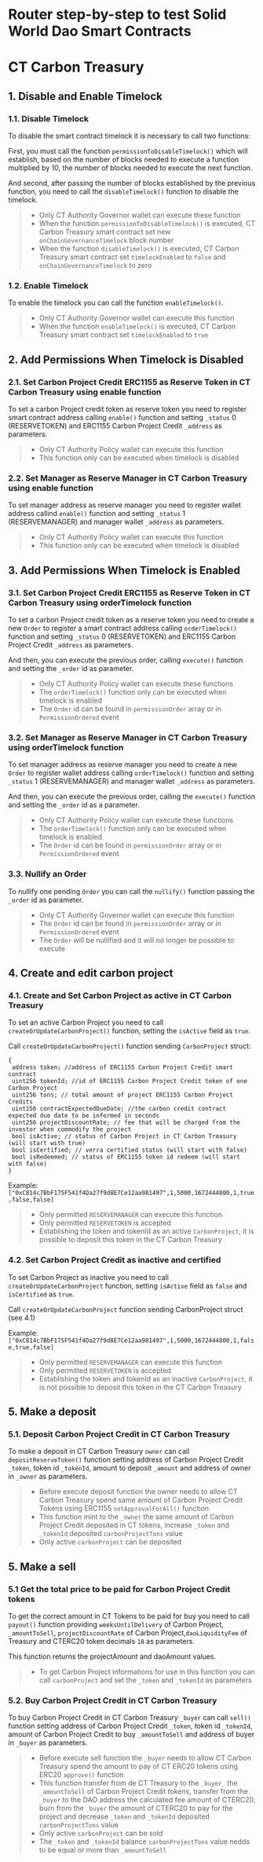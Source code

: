 # Router step-by-step to test Solid World Dao Smart Contracts
 
# CT Carbon Treasury
 
## 1. Disable and Enable Timelock
 
### 1.1. Disable Timelock
 
To disable the smart contract timelock it is necessary to call two functions:
 
First, you must call the function `permissionToDisableTimelock()` which will establish, based on the number of blocks needed to execute a function multiplied by 10, the number of blocks needed to execute the next function. 

And second, after passing the number of blocks established by the previous function, you need to call the `disableTimelock()` function to disable the timelock.
 
> * Only CT Authority Governor wallet can execute these function
> * When the function `permissionToDisableTimelock()` is executed, CT Carbon Treasury smart contract set new `onChainGovernanceTimelock` block number
> * When the function `disableTimelock()` is executed, CT Carbon Treasury smart contract set `timelockEnabled` to `false` and `onChainGovernanceTimelock` to zero
 
### 1.2. Enable Timelock
 
To enable the timelock you can call the function `enableTimelock()`.
 
> * Only CT Authority Governor wallet can execute this function
> * When the function `enableTimelock()` is executed, CT Carbon Treasury smart contract set `timelockEnabled` to `true`
 
## 2. Add Permissions When Timelock is Disabled
 
### 2.1. Set Carbon Project Credit ERC1155 as Reserve Token in CT Carbon Treasury using enable function
 
To set a carbon Project credit token as reserve token you need to register smart contract address calling `enable()` function and setting `_status` 0 (RESERVETOKEN) and ERC1155 Carbon Project Credit `_address` as parameters.
 
> * Only CT Authority Policy wallet can execute this function
> * This function only can be executed when timelock is disabled
 
### 2.2. Set Manager as Reserve Manager in CT Carbon Treasury using enable function
 
To set manager address as reserve manager you need to register wallet address callind `enable()` function and setting `_status` 1 (RESERVEMANAGER) and manager wallet `_address` as parameters.
 
> * Only CT Authority Policy wallet can execute this function
> * This function only can be executed when timelock is disabled
 
## 3. Add Permissions When Timelock is Enabled
 
### 3.1. Set Carbon Project Credit ERC1155 as Reserve Token in CT Carbon Treasury using orderTimelock function
 
To set a carbon Project credit token as a reserve token you need to create a new `Order` to register a smart contract address calling `orderTimelock()` function and setting `_status` 0 (RESERVETOKEN) and ERC1155 Carbon Project Credit `_address` as parameters.
 
And then, you can execute the previous order, calling `execute()` function and setting the `_order` id as parameter.
 
> * Only CT Authority Policy wallet can execute these functions
> * The `orderTimelock()` function only can be executed when timelock is enabled
> * The `Order` id can be found in `permissionOrder` array or in `PermissionOrdered` event
 
### 3.2. Set Manager as Reserve Manager in CT Carbon Treasury using orderTimelock function
 
To set manager address as reserve manager you need to create a new `Order` to register wallet address calling `orderTimelock()` function and setting `_status` 1 (RESERVEMANAGER) and manager wallet `_address` as parameters.
 
And then, you can execute the previous order, calling the `execute()` function and setting the `_order` id as a parameter.
 
> * Only CT Authority Policy wallet can execute these functions
> * The `orderTimelock()` function only can be executed when timelock is enabled
> * The `Order` id can be found in `permissionOrder` array or in `PermissionOrdered` event
 
### 3.3. Nullify an Order
 
To nullify one pending `Order` you can call the `nullify()` function passing the `_order` id as parameter.
 
> * Only CT Authority Governor wallet can execute this function
> * The `Order` id can be found in `permissionOrder` array or in `PermissionOrdered` event
> * The `Order` will be nullified and it will no longer be possible to execute
 
## 4. Create and edit carbon project

### 4.1. Create and Set Carbon Project as active in CT Carbon Treasury
 
To set an active Carbon Project you need to call `createOrUpdateCarbonProject()` function, setting the `isActive` field as `true`.
 
Call `createOrUpdateCarbonProject()` function sending `CarbonProject` struct:
 
```
{
 address token; //address of ERC1155 Carbon Project Credit smart contract
 uint256 tokenId; //id of ERC1155 Carbon Project Credit token of one Carbon Project
 uint256 tons; // total amount of project ERC1155 Carbon Project Credits
 uint256 contractExpectedDueDate; //the carbon credit contract expected due date to be informed in seconds
 uint256 projectDiscountRate; // fee that will be charged from the investor when commodify the project
 bool isActive; // status of Carbon Project in CT Carbon Treasury (will start with true)
 bool isCertified; // verra certified status (will start with false)
 bool isRedeemed; // status of ERC1155 token id redeem (will start with false)
}
```
 
Example: `["0xC814c7BbF175F541f4Da27f9d8E7Ce12aa981497",1,5000,1672444800,1,true,false,false]`
 
> * Only permitted `RESERVEMANAGER` can execute this function
> * Only permitted `RESERVETOKEN` is accepted
> * Establishing the token and tokenId as an active `CarbonProject`, it is possible to deposit this token in the CT Carbon Treasury
 
### 4.2. Set Carbon Project Credit as inactive and certified
 
To set Carbon Project as inactive you need to call `createOrUpdateCarbonProject` function, setting `isActive` field as `false` and `isCertified` as `true`.
 
Call `createOrUpdateCarbonProject` function sending CarbonProject struct (see 4.1)
 
Example: `["0xC814c7BbF175F541f4Da27f9d8E7Ce12aa981497",1,5000,1672444800,1,false,true,false]`
 
> * Only permitted `RESERVEMANAGER` can execute this function
> * Only permitted `RESERVETOKEN` is accepted
> * Establishing the token and tokenId as an inactive `CarbonProject`, it is not possible to deposit this token in the CT Carbon Treasury
 
## 5. Make a deposit
 
### 5.1. Deposit Carbon Project Credit in CT Carbon Treasury
 
To make a deposit in CT Carbon Treasury `owner` can call `depositReserveToken()` function setting address of Carbon Project Credit `_token`, token id `_tokenId`, amount to deposit `_amount` and address of owner in `_owner` as parameters.
 
> * Before execute deposit function the owner needs to allow CT Carbon Treasury spend same amount of Carbon Project Credit Tokens using ERC1155 `setApprovalForAll()` function
> * This function mint to the `_owner` the same amount of Carbon Project Credit deposited in CT tokens, increase `_token` and `_tokenId` deposited `carbonProjectTons` value
> * Only active `carbonProject` can be deposited

## 5. Make a sell
 
### 5.1 Get the total price to be paid for Carbon Project Credit tokens

To get the correct amount in CT Tokens to be paid for buy you need to call `payout()` function providing `weeksUntilDelivery` of Carbon Project, `_amountToSell`, `projectDiscountRate` of Carbon Project,`daoLiquidityFee` of Treasury and CTERC20 token decimals `18` as parameters.

This function returns the projectAmount and daoAmount values.

> * To get Carbon Project informations for use in this function you can call `carbonProject` and set the `_token` and `_tokenId` as parameters

### 5.2. Buy Carbon Project Credit in CT Carbon Treasury
 
To buy Carbon Project Credit in CT Carbon Treasury `_buyer` can call `sell()` function setting address of Carbon Project Credit `_token`, token id `_tokenId`, amount of Carbon Project Credit to buy `_amountToSell` and address of buyer in `_buyer` as parameters.
 
> * Before execute sell function the `_buyer` needs to allow CT Carbon Treasury spend the amount to pay of CT ERC20 tokens using ERC20 `approve()` function
> * This function transfer from de CT Treasury to the `_buyer_` the `_amountToSell` of Carbon Project Credit tokens, transfer from the `_buyer` to the DAO address the calculated fee amount of CTERC20, burn from the `_buyer` the amount of CTERC20 to pay for the project and decrease `_token` and `_tokenId` deposited `carbonProjectTons` value
> * Only active `carbonProject` can be sold
> * The  `_token` and `_tokenId` balance `carbonProjectTons` value nedds to be equal or more than `_amountToSell`
 